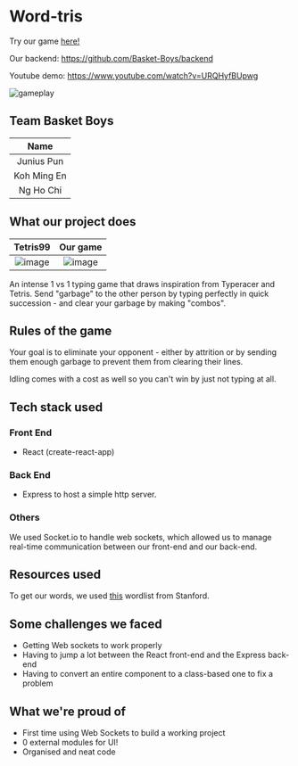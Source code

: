 # Word-tris

Try our game [here!](https://word-tris.netlify.app)

Our backend: https://github.com/Basket-Boys/backend

Youtube demo: https://www.youtube.com/watch?v=URQHyfBUpwg

![gameplay](https://user-images.githubusercontent.com/35862661/155864075-f71d8869-c295-4d1a-af7e-5ca5253c76e6.gif)

## Team Basket Boys

|Name         |
|:-----------:|
|Junius Pun   |
|Koh Ming En  |
|Ng Ho Chi    |

## What our project does

|                                                    Tetris99                                                     |         Our game          |
| :-------------------------------------------------------------------------------------------------------------: | :-----------------------: |
| ![image](https://user-images.githubusercontent.com/35862661/155842769-98ef575a-1e76-40aa-a075-ac611ebddafd.png) | ![image](https://user-images.githubusercontent.com/35862661/155863750-a84a6314-bff3-4dc5-a9a1-8d4eae9b6b8e.png) |


An intense 1 vs 1 typing game that draws inspiration from Typeracer and Tetris. Send "garbage" to the other person by typing perfectly in quick succession - and clear your garbage by making "combos".

## Rules of the game

Your goal is to eliminate your opponent - either by attrition or by sending them enough garbage to prevent them from clearing their lines.

Idling comes with a cost as well so you can't win by just not typing at all.

## Tech stack used

### Front End

- React (create-react-app)

### Back End

- Express to host a simple http server.

### Others

We used Socket.io to handle web sockets, which allowed us to manage real-time communication between our front-end and our back-end.

## Resources used

To get our words, we used [this](https://www-cs-faculty.stanford.edu/~knuth/sgb-words.txt) wordlist from Stanford.

## Some challenges we faced

- Getting Web sockets to work properly
- Having to jump a lot between the React front-end and the Express back-end
- Having to convert an entire component to a class-based one to fix a problem

## What we're proud of
- First time using Web Sockets to build a working project
- 0 external modules for UI!
- Organised and neat code


